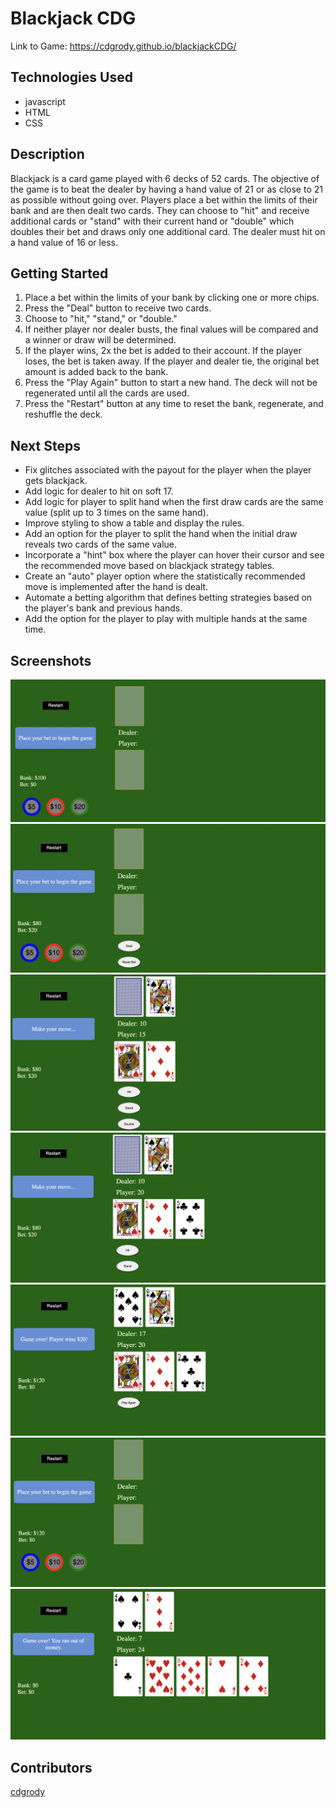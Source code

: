 # Blackjack CDG

Link to Game: https://cdgrody.github.io/blackjackCDG/

## Technologies Used
- javascript
- HTML
- CSS

## Description
Blackjack is a card game played with 6 decks of 52 cards. The objective of the game is to beat the dealer by having a hand value of 21 or as close to 21 as possible without going over. Players place a bet within the limits of their bank and are then dealt two cards. They can choose to "hit" and receive additional cards or "stand" with their current hand or "double" which doubles their bet and draws only one additional card. The dealer must hit on a hand value of 16 or less.

## Getting Started
1. Place a bet within the limits of your bank by clicking one or more chips.
2. Press the "Deal" button to receive two cards.
3. Choose to "hit," "stand," or "double."
4. If neither player nor dealer busts, the final values will be compared and a winner or draw will be determined.
5. If the player wins, 2x the bet is added to their account. If the player loses, the bet is taken away. If the player and dealer tie, the original bet amount is added back to the bank.
6. Press the "Play Again" button to start a new hand. The deck will not be regenerated until all the cards are used.
7. Press the "Restart" button at any time to reset the bank, regenerate, and reshuffle the deck.

## Next Steps
- Fix glitches associated with the payout for the player when the player gets blackjack.
- Add logic for dealer to hit on soft 17.
- Add logic for player to split hand when the first draw cards are the same value (split up to 3 times on the same hand).
- Improve styling to show a table and display the rules.
- Add an option for the player to split the hand when the initial draw reveals two cards of the same value.
- Incorporate a "hint" box where the player can hover their cursor and see the recommended move based on blackjack strategy tables.
- Create an "auto" player option where the statistically recommended move is implemented after the hand is dealt.
- Automate a betting algorithm that defines betting strategies based on the player's bank and previous hands.
- Add the option for the player to play with multiple hands at the same time.

## Screenshots
![starting screen](images/begin_screen.png)
![first bets placed](images/first_bet_placed.png)
![initial cards dealt](images/initial_cards_dealt.png)
![player hits](images/player_hit.png)
![player wins](images/player_wins_hand.png)
![new hand begun](images/new_hand_with_updated_bank.png)
![game over](images/game_over.png)

## Contributors
[cdgrody](https://github.com/cdgrody)

